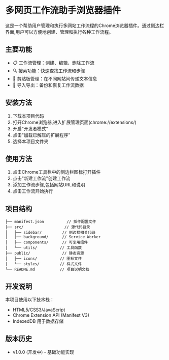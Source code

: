 # 多网页工作流助手浏览器插件

这是一个帮助用户管理和执行多网站工作流程的Chrome浏览器插件。通过侧边栏界面,用户可以方便地创建、管理和执行各种工作流程。

## 主要功能

- 📋 工作流管理：创建、编辑、删除工作流
- 🔍 搜索功能：快速查找工作流和步骤
- 📎 剪贴板管理：在不同网站间传递文本信息
- 💾 导入导出：备份和恢复工作流数据

## 安装方法

1. 下载本项目代码
2. 打开Chrome浏览器,进入扩展管理页面(chrome://extensions/)
3. 开启"开发者模式"
4. 点击"加载已解压的扩展程序"
5. 选择本项目文件夹

## 使用方法

1. 点击Chrome工具栏中的侧边栏图标打开插件
2. 点击"新建工作流"创建工作流
3. 添加工作流步骤,包括网站URL和说明
4. 点击工作流开始执行

## 项目结构

```
├── manifest.json          // 插件配置文件
├── src/                  // 源代码目录
│   ├── sidebar/         // 侧边栏相关代码
│   ├── background/      // Service Worker
│   ├── components/      // 可复用组件
│   └── utils/          // 工具函数
├── public/              // 静态资源
│   ├── icons/          // 图标文件
│   └── styles/         // 样式文件
└── README.md           // 项目说明文档
```

## 开发说明

本项目使用以下技术栈：
- HTML5/CSS3/JavaScript
- Chrome Extension API (Manifest V3)
- IndexedDB 用于数据存储

## 版本历史

- v1.0.0 (开发中) - 基础功能实现 